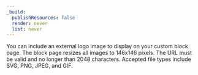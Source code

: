 ```yaml
---
_build:
  publishResources: false
  render: never
  list: never
---
```


You can include an external logo image to display on your custom block page. The block page resizes all images to 146x146 pixels. The URL must be valid and no longer than 2048 characters. Accepted file types include SVG, PNG, JPEG, and GIF.
